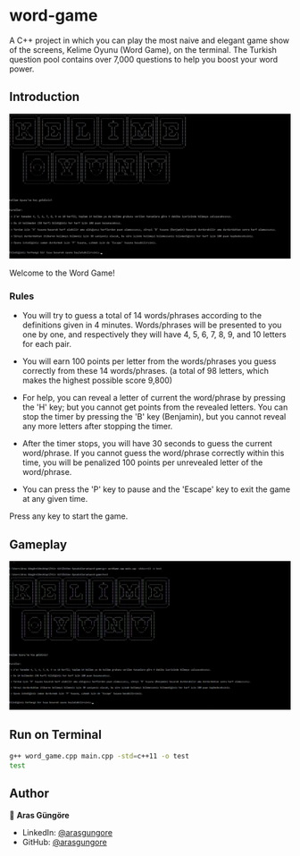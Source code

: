 # word-game

A C++ project in which you can play the most naive and elegant game show of the screens, Kelime Oyunu (Word Game), on the terminal. The Turkish question pool contains over 7,000 questions to help you boost your word power.



## Introduction

<p align="center">
    <img alt="Screenshot" src="https://github.com/arasgungore/word-game/blob/main/Screenshots/title_screen.jpg" width="1000">
</p>

Welcome to the Word Game!


### Rules

- You will try to guess a total of 14 words/phrases according to the definitions given in 4 minutes.
Words/phrases will be presented to you one by one, and respectively they will have 4, 5, 6, 7, 8, 9, and 10 letters for each pair.

- You will earn 100 points per letter from the words/phrases you guess correctly from these 14 words/phrases.
(a total of 98 letters, which makes the highest possible score 9,800)

- For help, you can reveal a letter of current the word/phrase by pressing the 'H' key; but you cannot get points from the revealed letters.
You can stop the timer by pressing the 'B' key (Benjamin), but you cannot reveal any more letters after stopping the timer.

- After the timer stops, you will have 30 seconds to guess the current word/phrase. If you cannot guess the word/phrase correctly within this time,
you will be penalized 100 points per unrevealed letter of the word/phrase.

- You can press the 'P' key to pause and the 'Escape' key to exit the game at any given time.

Press any key to start the game.



## Gameplay

<p align="center">
    <img alt="Screenshot" src="https://github.com/arasgungore/word-game/blob/main/Screenshots/gameplay.gif" width="1000">
</p>



## Run on Terminal

```sh
g++ word_game.cpp main.cpp -std=c++11 -o test
test
```



## Author

👤 **Aras Güngöre**

* LinkedIn: [@arasgungore](https://www.linkedin.com/in/arasgungore)
* GitHub: [@arasgungore](https://github.com/arasgungore)
